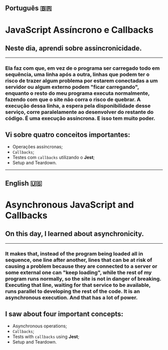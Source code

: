 ## Português 🇧🇷
# JavaScript Assíncrono e Callbacks

## Neste dia, aprendi sobre assincronicidade.
---
### Ela faz com que, em vez de o programa ser carregado todo em sequência, uma linha após a outra, linhas que podem ter o risco de trazer algum problema por estarem conectadas a um servidor ou algum externo podem "ficar carregando", enquanto o resto do meu programa executa normalmente, fazendo com que o site não corra o risco de quebrar. A execução dessa linha, a espera pela disponibilidade desse serviço, corre paralelamente ao desenvolver do restante do código. É uma execução assíncrona. E isso tem muito poder.
## Vi sobre quatro conceitos importantes:
- Operações assíncronas;
- `Callbacks`;
- Testes com `callbacks` utilizando o <strong>Jest</strong>;
- Setup and Teardown.

---
## English 🇺🇸
# Asynchronous JavaScript and Callbacks

## On this day, I learned about asynchronicity.
---
### It makes that, instead of the program being loaded all in sequence, one line after another, lines that can be at risk of causing a problem because they are connected to a server or some external one can "keep loading", while the rest of my program runs normally, so the site is not in danger of breaking. Executing that line, waiting for that service to be available, runs parallel to developing the rest of the code. It is an asynchronous execution. And that has a lot of power.

## I saw about four important concepts:
- Asynchronous operations;
- `Callbacks`;
- Tests with `callbacks` using <strong>Jest</strong>;
- Setup and Teardown.